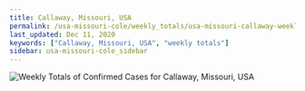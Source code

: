 ```yaml
---
title: Callaway, Missouri, USA
permalink: /usa-missouri-cole/weekly_totals/usa-missouri-callaway-weekly_totals.html
last_updated: Dec 11, 2020
keywords: ["Callaway, Missouri, USA", "weekly totals"]
sidebar: usa-missouri-cole_sidebar
---
```


![Weekly Totals of Confirmed Cases for Callaway, Missouri, USA](/covid_tracker/images/graphs/usa-missouri-callaway-weekly_totals_graph.png)

